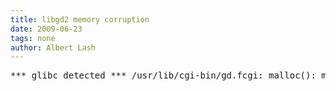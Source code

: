 ```yaml
---
title: libgd2 memory corruption
date: 2009-06-23
tags: none
author: Albert Lash
---
```

<pre>*** glibc detected *** /usr/lib/cgi-bin/gd.fcgi: malloc(): memory corruption: 0x09332530 ***======= Backtrace: =========/lib/i686/cmov/libc.so.6[0xb7bdee56]/lib/i686/cmov/libc.so.6(__libc_malloc+0x95)[0xb7be05a5]/usr/lib/libgd.so.2(gdMalloc+0x1d)[0xb7cf17dd]/usr/lib/libgd.so.2(gdCacheCreate+0x1e)[0xb7cef32e]/usr/lib/libgd.so.2(gdImageStringFTEx+0x9e)[0xb7cef82e]/usr/lib/libgd.so.2(gdImageStringFT+0x5d)[0xb7cf0edd]/usr/lib/cgi-bin/gd.fcgi[0x80490ef]/lib/i686/cmov/libc.so.6(__libc_start_main+0xe5)[0xb7b83775]/usr/lib/cgi-bin/gd.fcgi[0x8048b91]======= Memory map: ========</pre>

